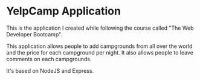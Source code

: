 # YelpCamp Application
This is the application I created while following the course called "The Web Developer Bootcamp". 
<p>This application allows people to add campgrounds from all over the world and the price for each campground per night. It also allows people to leave comments on each campgrounds.
</p>
<p>It's based on NodeJS and Express. </p>
